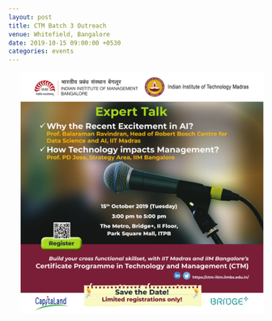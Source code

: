 ```yaml
---
layout: post
title: CTM Batch 3 Outreach 
venue: Whitefield, Bangalore
date: 2019-10-15 09:00:00 +0530
categories: events
---
```



<ul>

  <a href="https://www.drive.google.com/open?id=1VefTZAg0azSraUIfaOgOajGY0cXVbWdz"><img src="/images/CTM_Outreach.pdf"></a>

</ul>


